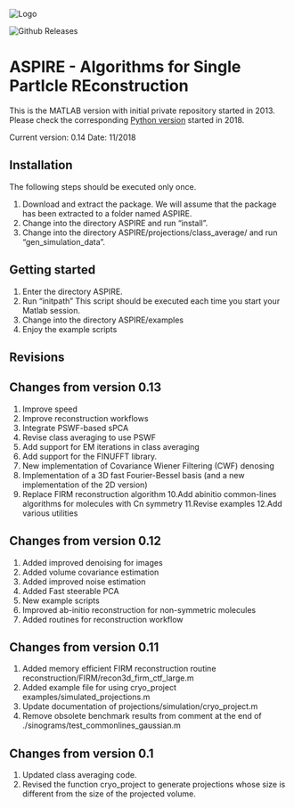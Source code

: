 ![Logo](http://spr.math.princeton.edu/sites/spr.math.princeton.edu/files/ASPIRE_1.jpg)

![Github Releases](https://img.shields.io/github/downloads/PrincetonUniversity/aspire/total.svg?style=plastic)

# ASPIRE - Algorithms for Single PartIcle REconstruction

This is the MATLAB version with initial private repository started in 2013. Please check the corresponding 
[Python version](https://github.com/ComputationalCryoEM/ASPIRE-Python) started in 2018.

Current version: 0.14
Date: 11/2018

Installation
------------
The following steps should be executed only once.
1. Download and extract the package.
   We will assume that the package has been extracted to a folder named ASPIRE.
2. Change into the directory ASPIRE and run “install”.
3. Change into the directory ASPIRE/projections/class_average/ and run “gen_simulation_data”.


Getting started
---------------
1. Enter the directory ASPIRE.
2. Run “initpath”
    This script should be executed each time you start your Matlab session.
3. Change into the directory ASPIRE/examples
4. Enjoy the example scripts


Revisions
---------

## Changes from version 0.13
1. Improve speed
2. Improve reconstruction workflows
3. Integrate PSWF-based sPCA
4. Revise class averaging to use PSWF 
5. Add support for EM iterations in class averaging
6. Add support for the FINUFFT library.
7. New implementation of Covariance Wiener Filtering (CWF) denosing
8. Implementation of a 3D fast Fourier-Bessel basis (and a new implementation of the 2D version)
9. Replace FIRM reconstruction algorithm
10.Add abinitio common-lines algorithms for molecules with Cn symmetry
11.Revise examples
12.Add various utilities


## Changes from version 0.12
1. Added improved denoising for images
2. Added volume covariance estimation
3. Added improved noise estimation
4. Added Fast steerable PCA
5. New example scripts
6. Improved ab-initio reconstruction for non-symmetric molecules
7. Added routines for reconstruction workflow


## Changes from version 0.11
1. 	Added memory efficient FIRM reconstruction routine reconstruction/FIRM/recon3d_firm_ctf_large.m 
2.	Added example file for using cryo_project examples/simulated_projections.m
3.	Update documentation of projections/simulation/cryo_project.m
4. 	Remove obsolete benchmark results from comment at the end of  ./sinograms/test_commonlines_gaussian.m


## Changes from version 0.1
1.	Updated class averaging code.
2.	Revised the function cryo_project to generate projections whose size is different from the size of the projected volume.



 


